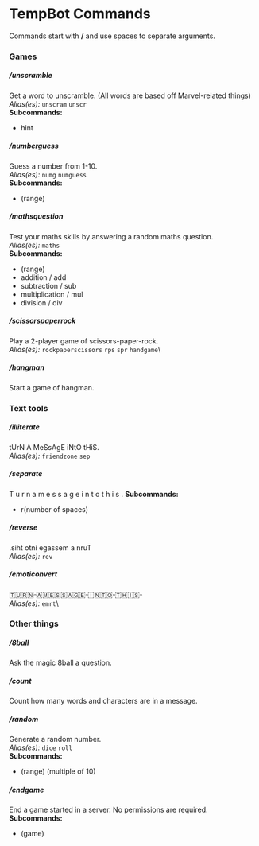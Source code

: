 # TempBot Commands
Commands start with **/** and use spaces to separate arguments.

### Games
##### /unscramble
Get a word to unscramble. (All words are based off Marvel-related things)\
*Alias(es):* `unscram` `unscr`\
**Subcommands:**
- hint
##### /numberguess
Guess a number from 1-10.\
*Alias(es):* `numg` `numguess`\
**Subcommands:**
- (range)
##### /mathsquestion
Test your maths skills by answering a random maths question.\
*Alias(es):* `maths`\
**Subcommands:**
- (range)
- addition / add
- subtraction / sub
- multiplication / mul
- division / div
##### /scissorspaperrock
Play a 2-player game of scissors-paper-rock.\
*Alias(es):* `rockpaperscissors` `rps` `spr` `handgame`\
##### /hangman
Start a game of hangman.

### Text tools
##### /illiterate
tUrN A MeSsAgE iNtO tHiS.\
*Alias(es):* `friendzone` `sep`
##### /separate
T u r n   a   m e s s a g e   i n t o   t h i s .
**Subcommands:**
- r(number of spaces)
##### /reverse
.siht otni egassem a nruT\
*Alias(es):* `rev`
##### /emoticonvert
🇹🇺🇷🇳▫️🇦🇲🇪🇸🇸🇦🇬🇪▫️🇮🇳🇹🇴▫️🇹🇭🇮🇸▫️\
*Alias(es):* `emrt`\

### Other things
##### /8ball
Ask the magic 8ball a question.
##### /count
Count how many words and characters are in a message.
##### /random
Generate a random number.\
*Alias(es):* `dice` `roll`\
**Subcommands:**
- (range) (multiple of 10)
##### /endgame
End a game started in a server. No permissions are required.\
**Subcommands:**
- (game)
